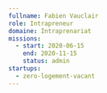 ```yaml
---
fullname: Fabien Vauclair
role: Intrapreneur
domaine: Intraprenariat
missions:
  - start: 2020-06-15
    end: 2020-11-15
    status: admin
startups:
  - zero-logement-vacant
---
```


